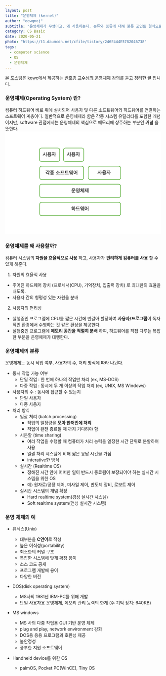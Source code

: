 ```yaml
---
layout: post
title: "운영체제 (kernel)"
author: "oowgnoj"
subtitle: "운영체제가 무엇이고, 왜 사용하는지. 분류와 종류에 대해 불룻 포인트 형식으로 정리한 글 입니다."
category: CS Basic
date: 2020-05-21
photo: "https://t1.daumcdn.net/cfile/tistory/246E444E5782046738"
tags:
  - computer science
  - OS
  - 운영체제
---
```


본 포스팅은 kowc에서 제공하는 [반효경 교수님의 운영체제](http://www.kocw.net/home/search/kemView.do?kemId=1046323&ar=pop) 강의를 듣고 정리한 글 입니다.


### 운영체제(Operating System) 란?

컴퓨터 하드웨어 바로 위에 설치되어 사용자 및 다른 소프트웨어와 하드웨어를 연결하는 소프트웨어 계층이다. 일반적으로 운영체제라 함은 각종 시스템 유틸리티를 포함한 개념이지만, software 관점에서는 운영체제의 핵심으로 메모리에 상주하는 부분인 **커널** 을 뜻한다.
![OS](./../images/in-post/OS/OS-intro.png)
### 운영체제를 왜 사용할까?

컴퓨터 시스템의 **자원을 효율적으로 사용** 하고, 사용자가 **편리하게 컴퓨터를 사용** 할 수 있게 해준다.
1. 자원의 효율적 사용
- 주어진 하드웨어 장치 (프로세서(CPU), 기억장치, 입출력 장치) 로 최대한의 효율을 내도록.
- 사용자 간의 형평성 있는 자원을 분배

2. 사용자의 편리성
- 실행중인 프로그램에 CPU를 짧은 시간에 번갈아 할당하여 **사용자/프로그램**이 독자적인 환경에서 수행하는 것 같은 환상을 제공한다.
- 실행중인 프로그램에 **메모리 공간을 적절히 분배** 하여, 하드웨어를 직접 다루는 복잡한 부분을 운영체제가 대행한다.


### 운영체제의 분류

운영체제는 동시 작업 여부, 사용자의 수, 처리 방식에 따라 나뉜다.
- 동시 작업 가능 여부
    - 단일 작업 : 한 번에 하나의 작업만 처리 (ex, MS-DOS)
    - 다중 작업 : 동시에 두 개 이상의 작업 처리 (ex, UNIX, MS Windows)
- 사용자의 수 : 동시에 접근할 수 있는지
    - 단일 사용자
    - 다중 사용자
- 처리 방식
    - 일괄 처리 (batch processing)
        - 작업의 일정량을 **모아 한꺼번에 처리**
        - 작업이 완전 종료될 때 까지 기다려야 함
    - 시분할 (time sharing)
        - 여러 작업을 수행할 때 컴퓨터가 처리 능력을 일정한 시간 단위로 분할하여 사용
        - 일괄 처리 시스템에 비해 짧은 응답 시간을 가짐
        - interative한 방식
    - 실시간 (Realtime OS)
        - 정해진 시간 안에 어떠한 일이 반드시 종료됨이 보장되어야 하는 실시간 시스템을 위한 OS
        - 예) 원자로/공장 제어, 미사일 제어, 반도체 장비, 로보트 제어
    - 실시간 시스템의 개념 확장
        - Hard realtime system(경성 실시간 시스템)
        - Soft realtime system(연성 실시간 시스템)

### 운영 체제의 예

- 유닉스(Unix)
    - 대부분을 **C언어**로 작성
    - 높은 이식성(portability)
    - 최소한의 커널 구조
    - 복잡한 시스템에 맞게 확장 용이
    - 소스 코드 공새
    - 프로그램 개발에 용이
    - 다양한 버전

- DOS(disk operating system)
    - MS사의 1981년 IBM-PC를 위해 개발
    - 단일 사용자용 운영체제, 메모리 관리 능력의 한계 (주 기억 장치: 640KB)

- MS windows
    - MS 사의 다중 작업용 GUI 기반 운영 체제
    - plug and play, network environment 강화
    - DOS용 응용 프로그램과 호환성 제공
    - 불안정성
    - 풍부한 지원 소프트웨어

- Handheld device를 위한 OS
    - palmOS, Pocket PC(WinCE), Tiny OS


